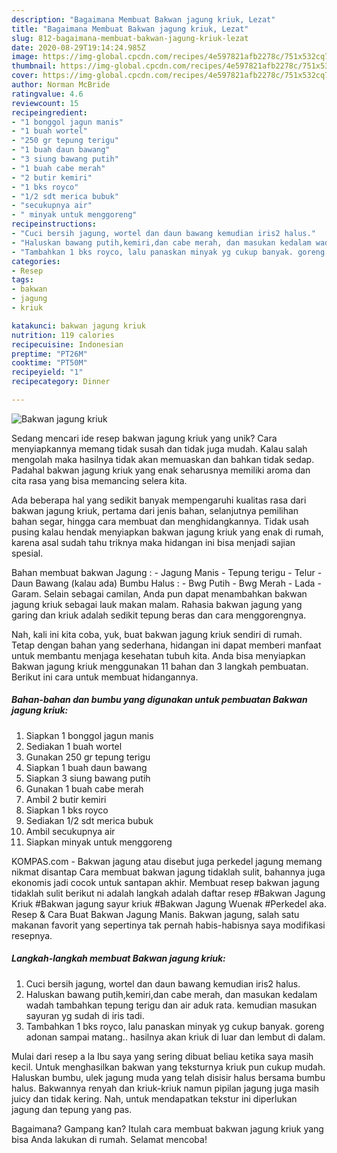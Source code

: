 ```yaml
---
description: "Bagaimana Membuat Bakwan jagung kriuk, Lezat"
title: "Bagaimana Membuat Bakwan jagung kriuk, Lezat"
slug: 812-bagaimana-membuat-bakwan-jagung-kriuk-lezat
date: 2020-08-29T19:14:24.985Z
image: https://img-global.cpcdn.com/recipes/4e597821afb2278c/751x532cq70/bakwan-jagung-kriuk-foto-resep-utama.jpg
thumbnail: https://img-global.cpcdn.com/recipes/4e597821afb2278c/751x532cq70/bakwan-jagung-kriuk-foto-resep-utama.jpg
cover: https://img-global.cpcdn.com/recipes/4e597821afb2278c/751x532cq70/bakwan-jagung-kriuk-foto-resep-utama.jpg
author: Norman McBride
ratingvalue: 4.6
reviewcount: 15
recipeingredient:
- "1 bonggol jagun manis"
- "1 buah wortel"
- "250 gr tepung terigu"
- "1 buah daun bawang"
- "3 siung bawang putih"
- "1 buah cabe merah"
- "2 butir kemiri"
- "1 bks royco"
- "1/2 sdt merica bubuk"
- "secukupnya air"
- " minyak untuk menggoreng"
recipeinstructions:
- "Cuci bersih jagung, wortel dan daun bawang kemudian iris2 halus."
- "Haluskan bawang putih,kemiri,dan cabe merah, dan masukan kedalam wadah tambahkan tepung terigu dan air aduk rata. kemudian masukan sayuran yg sudah di iris tadi."
- "Tambahkan 1 bks royco, lalu panaskan minyak yg cukup banyak. goreng adonan sampai matang.. hasilnya akan kriuk di luar dan lembut di dalam."
categories:
- Resep
tags:
- bakwan
- jagung
- kriuk

katakunci: bakwan jagung kriuk 
nutrition: 119 calories
recipecuisine: Indonesian
preptime: "PT26M"
cooktime: "PT50M"
recipeyield: "1"
recipecategory: Dinner

---
```



![Bakwan jagung kriuk](https://img-global.cpcdn.com/recipes/4e597821afb2278c/751x532cq70/bakwan-jagung-kriuk-foto-resep-utama.jpg)

Sedang mencari ide resep bakwan jagung kriuk yang unik? Cara menyiapkannya memang tidak susah dan tidak juga mudah. Kalau salah mengolah maka hasilnya tidak akan memuaskan dan bahkan tidak sedap. Padahal bakwan jagung kriuk yang enak seharusnya memiliki aroma dan cita rasa yang bisa memancing selera kita.

Ada beberapa hal yang sedikit banyak mempengaruhi kualitas rasa dari bakwan jagung kriuk, pertama dari jenis bahan, selanjutnya pemilihan bahan segar, hingga cara membuat dan menghidangkannya. Tidak usah pusing kalau hendak menyiapkan bakwan jagung kriuk yang enak di rumah, karena asal sudah tahu triknya maka hidangan ini bisa menjadi sajian spesial.

Bahan membuat bakwan Jagung : - Jagung Manis - Tepung terigu - Telur - Daun Bawang (kalau ada) Bumbu Halus : - Bwg Putih - Bwg Merah - Lada - Garam. Selain sebagai camilan, Anda pun dapat menambahkan bakwan jagung kriuk sebagai lauk makan malam. Rahasia bakwan jagung yang garing dan kriuk adalah sedikit tepung beras dan cara menggorengnya.


Nah, kali ini kita coba, yuk, buat bakwan jagung kriuk sendiri di rumah. Tetap dengan bahan yang sederhana, hidangan ini dapat memberi manfaat untuk membantu menjaga kesehatan tubuh kita. Anda bisa menyiapkan Bakwan jagung kriuk menggunakan 11 bahan dan 3 langkah pembuatan. Berikut ini cara untuk membuat hidangannya.

<!--inarticleads1-->

##### Bahan-bahan dan bumbu yang digunakan untuk pembuatan Bakwan jagung kriuk:

1. Siapkan 1 bonggol jagun manis
1. Sediakan 1 buah wortel
1. Gunakan 250 gr tepung terigu
1. Siapkan 1 buah daun bawang
1. Siapkan 3 siung bawang putih
1. Gunakan 1 buah cabe merah
1. Ambil 2 butir kemiri
1. Siapkan 1 bks royco
1. Sediakan 1/2 sdt merica bubuk
1. Ambil secukupnya air
1. Siapkan  minyak untuk menggoreng


KOMPAS.com - Bakwan jagung atau disebut juga perkedel jagung memang nikmat disantap Cara membuat bakwan jagung tidaklah sulit, bahannya juga ekonomis jadi cocok untuk santapan akhir. Membuat resep bakwan jagung tidaklah sulit berikut ni adalah langkah adalah daftar resep #Bakwan Jagung Kriuk #Bakwan jagung sayur kriuk #Bakwan Jagung Wuenak #Perkedel aka. Resep &amp; Cara Buat Bakwan Jagung Manis. Bakwan jagung, salah satu makanan favorit yang sepertinya tak pernah habis-habisnya saya modifikasi resepnya. 

<!--inarticleads2-->

##### Langkah-langkah membuat Bakwan jagung kriuk:

1. Cuci bersih jagung, wortel dan daun bawang kemudian iris2 halus.
1. Haluskan bawang putih,kemiri,dan cabe merah, dan masukan kedalam wadah tambahkan tepung terigu dan air aduk rata. kemudian masukan sayuran yg sudah di iris tadi.
1. Tambahkan 1 bks royco, lalu panaskan minyak yg cukup banyak. goreng adonan sampai matang.. hasilnya akan kriuk di luar dan lembut di dalam.


Mulai dari resep a la Ibu saya yang sering dibuat beliau ketika saya masih kecil. Untuk menghasilkan bakwan yang teksturnya kriuk pun cukup mudah. Haluskan bumbu, ulek jagung muda yang telah disisir halus bersama bumbu halus. Bakwannya renyah dan kriuk-kriuk namun pipilan jagung juga masih juicy dan tidak kering. Nah, untuk mendapatkan tekstur ini diperlukan jagung dan tepung yang pas. 

Bagaimana? Gampang kan? Itulah cara membuat bakwan jagung kriuk yang bisa Anda lakukan di rumah. Selamat mencoba!
